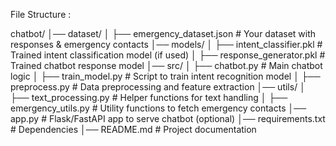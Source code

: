 File Structure : 

chatbot/
│── dataset/
│   ├── emergency_dataset.json    # Your dataset with responses & emergency contacts
│── models/
│   ├── intent_classifier.pkl     # Trained intent classification model (if used)
│   ├── response_generator.pkl    # Trained chatbot response model
│── src/
│   ├── chatbot.py                # Main chatbot logic
│   ├── train_model.py            # Script to train intent recognition model
│   ├── preprocess.py             # Data preprocessing and feature extraction
│── utils/
│   ├── text_processing.py        # Helper functions for text handling
│   ├── emergency_utils.py        # Utility functions to fetch emergency contacts
│── app.py                         # Flask/FastAPI app to serve chatbot (optional)
│── requirements.txt               # Dependencies
│── README.md                      # Project documentation

